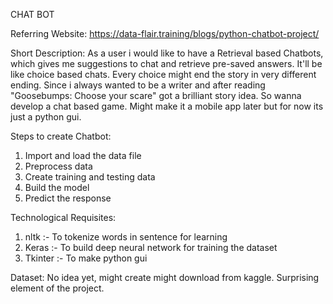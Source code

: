CHAT BOT

Referring Website:
https://data-flair.training/blogs/python-chatbot-project/

Short Description: 
As a user i would like to have a Retrieval based Chatbots, which gives me suggestions to chat and retrieve 
pre-saved answers. It'll be like choice based chats. Every choice might end the story in very different ending.
Since i always wanted to be a writer and after reading "Goosebumps: Choose your scare" got a brilliant story 
idea. So wanna develop a chat based game. Might make it a mobile app later but for now its just a python gui. 

Steps to create Chatbot:
1. Import and load the data file
2. Preprocess data
3. Create training and testing data
4. Build the model
5. Predict the response

Technological Requisites:
1. nltk :- To tokenize words in sentence for learning
2. Keras :- To build deep neural network for training the dataset
3. Tkinter :- To make python gui

Dataset:
No idea yet, might create might download from kaggle. Surprising element of the project.
